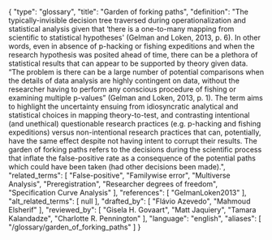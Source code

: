 {
    "type": "glossary",
    "title": "Garden of forking paths",
    "definition": "The typically-invisible decision tree traversed during operationalization and statistical analysis given that ‘there is a one-to-many mapping from scientific to statistical hypotheses' (Gelman and Loken, 2013, p. 6). In other words, even in absence of p-hacking or fishing expeditions and when the research hypothesis was posited ahead of time, there can be a plethora of statistical results that can appear to be supported by theory given data. “The problem is there can be a large number of potential comparisons when the details of data analysis are highly contingent on data, without the researcher having to perform any conscious procedure of fishing or examining multiple p-values” (Gelman and Loken, 2013, p. 1). The term aims to highlight the uncertainty ensuing from idiosyncratic analytical and statistical choices in mapping theory-to-test, and contrasting intentional (and unethical) questionable research practices (e.g. p-hacking and fishing expeditions) versus non-intentional research practices that can, potentially, have the same effect despite not having intent to corrupt their results. The garden of forking paths refers to the decisions during the scientific process that inflate the false-positive rate as a consequence of the potential paths which could have been taken (had other decisions been made).",
    "related_terms": [
        "False-positive",
        "Familywise error",
        "Multiverse Analysis",
        "Preregistration",
        "Researcher degrees of freedom",
        "Specification Curve Analysis"
    ],
    "references": [
        "GelmanLoken2013"
    ],
    "alt_related_terms": [
        null
    ],
    "drafted_by": [
        "Flávio Azevedo",
        "Mahmoud Elsherif"
    ],
    "reviewed_by": [
        "Gisela H. Govaart",
        "Matt Jaquiery",
        "Tamara Kalandadze",
        "Charlotte R. Pennington"
    ],
    "language": "english",
    "aliases": [
        "/glossary/garden_of_forking_paths"
    ]
}